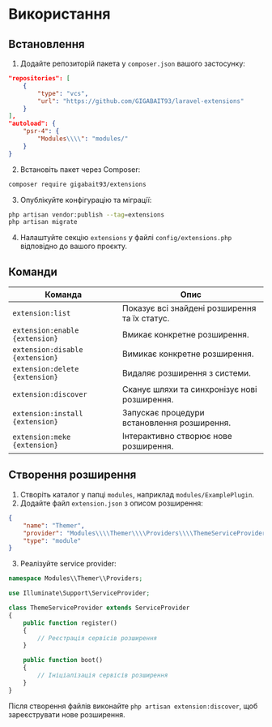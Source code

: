 # Використання

## Встановлення

1. Додайте репозиторій пакета у `composer.json` вашого застосунку:

```json
"repositories": [
    {
        "type": "vcs",
        "url": "https://github.com/GIGABAIT93/laravel-extensions"
    }
],
"autoload": {
    "psr-4": {
        "Modules\\\\": "modules/"
    }
}
```

2. Встановіть пакет через Composer:

```bash
composer require gigabait93/extensions
```

3. Опублікуйте конфігурацію та міграції:

```bash
php artisan vendor:publish --tag=extensions
php artisan migrate
```

4. Налаштуйте секцію `extensions` у файлі `config/extensions.php` відповідно до вашого проєкту.

## Команди

| Команда | Опис |
|---------|------|
| `extension:list` | Показує всі знайдені розширення та їх статус. |
| `extension:enable {extension}` | Вмикає конкретне розширення. |
| `extension:disable {extension}` | Вимикає конкретне розширення. |
| `extension:delete {extension}` | Видаляє розширення з системи. |
| `extension:discover` | Сканує шляхи та синхронізує нові розширення. |
| `extension:install {extension}` | Запускає процедури встановлення розширення. |
| `extension:meke {extension}` | Інтерактивно створює нове розширення. |

## Створення розширення

1. Створіть каталог у папці `modules`, наприклад `modules/ExamplePlugin`.
2. Додайте файл `extension.json` з описом розширення:

```json
{
    "name": "Themer",
    "provider": "Modules\\\\Themer\\\\Providers\\\\ThemeServiceProvider",
    "type": "module"
}
```

3. Реалізуйте service provider:

```php
namespace Modules\\Themer\\Providers;

use Illuminate\Support\ServiceProvider;

class ThemeServiceProvider extends ServiceProvider
{
    public function register()
    {
        // Реєстрація сервісів розширення
    }

    public function boot()
    {
        // Ініціалізація сервісів розширення
    }
}
```

Після створення файлів виконайте `php artisan extension:discover`, щоб зареєструвати нове розширення.
